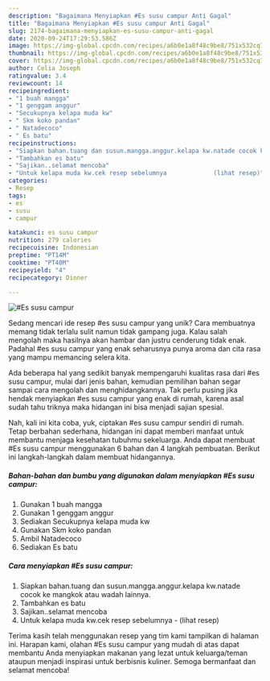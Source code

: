 ```yaml
---
description: "Bagaimana Menyiapkan #Es susu campur Anti Gagal"
title: "Bagaimana Menyiapkan #Es susu campur Anti Gagal"
slug: 2174-bagaimana-menyiapkan-es-susu-campur-anti-gagal
date: 2020-09-24T17:29:53.586Z
image: https://img-global.cpcdn.com/recipes/a6b0e1a8f48c9be8/751x532cq70/es-susu-campur-foto-resep-utama.jpg
thumbnail: https://img-global.cpcdn.com/recipes/a6b0e1a8f48c9be8/751x532cq70/es-susu-campur-foto-resep-utama.jpg
cover: https://img-global.cpcdn.com/recipes/a6b0e1a8f48c9be8/751x532cq70/es-susu-campur-foto-resep-utama.jpg
author: Celia Joseph
ratingvalue: 3.4
reviewcount: 14
recipeingredient:
- "1 buah mangga"
- "1 genggam anggur"
- "Secukupnya kelapa muda kw"
- " Skm koko pandan"
- " Natadecoco"
- " Es batu"
recipeinstructions:
- "Siapkan bahan.tuang dan susun.mangga.anggur.kelapa kw.natade cocok ke mangkok atau wadah lainnya."
- "Tambahkan es batu"
- "Sajikan..selamat mencoba"
- "Untuk kelapa muda kw.cek resep sebelumnya             (lihat resep)"
categories:
- Resep
tags:
- es
- susu
- campur

katakunci: es susu campur 
nutrition: 279 calories
recipecuisine: Indonesian
preptime: "PT14M"
cooktime: "PT40M"
recipeyield: "4"
recipecategory: Dinner

---
```



![#Es susu campur](https://img-global.cpcdn.com/recipes/a6b0e1a8f48c9be8/751x532cq70/es-susu-campur-foto-resep-utama.jpg)

Sedang mencari ide resep #es susu campur yang unik? Cara membuatnya memang tidak terlalu sulit namun tidak gampang juga. Kalau salah mengolah maka hasilnya akan hambar dan justru cenderung tidak enak. Padahal #es susu campur yang enak seharusnya punya aroma dan cita rasa yang mampu memancing selera kita.



Ada beberapa hal yang sedikit banyak mempengaruhi kualitas rasa dari #es susu campur, mulai dari jenis bahan, kemudian pemilihan bahan segar sampai cara mengolah dan menghidangkannya. Tak perlu pusing jika hendak menyiapkan #es susu campur yang enak di rumah, karena asal sudah tahu triknya maka hidangan ini bisa menjadi sajian spesial.


Nah, kali ini kita coba, yuk, ciptakan #es susu campur sendiri di rumah. Tetap berbahan sederhana, hidangan ini dapat memberi manfaat untuk membantu menjaga kesehatan tubuhmu sekeluarga. Anda dapat membuat #Es susu campur menggunakan 6 bahan dan 4 langkah pembuatan. Berikut ini langkah-langkah dalam membuat hidangannya.

<!--inarticleads1-->

##### Bahan-bahan dan bumbu yang digunakan dalam menyiapkan #Es susu campur:

1. Gunakan 1 buah mangga
1. Gunakan 1 genggam anggur
1. Sediakan Secukupnya kelapa muda kw
1. Gunakan  Skm koko pandan
1. Ambil  Natadecoco
1. Sediakan  Es batu




<!--inarticleads2-->

##### Cara menyiapkan #Es susu campur:

1. Siapkan bahan.tuang dan susun.mangga.anggur.kelapa kw.natade cocok ke mangkok atau wadah lainnya.
1. Tambahkan es batu
1. Sajikan..selamat mencoba
1. Untuk kelapa muda kw.cek resep sebelumnya -             (lihat resep)




Terima kasih telah menggunakan resep yang tim kami tampilkan di halaman ini. Harapan kami, olahan #Es susu campur yang mudah di atas dapat membantu Anda menyiapkan makanan yang lezat untuk keluarga/teman ataupun menjadi inspirasi untuk berbisnis kuliner. Semoga bermanfaat dan selamat mencoba!
